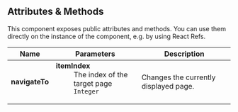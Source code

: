 ## Attributes & Methods

This component exposes public attributes and methods. You can use them directly on the instance of the component, e.g. by using React Refs.

| Name           | Parameters                                                                                                                                      | Description                           |
| -------------- | ----------------------------------------------------------------------------------------------------------------------------------------------- | ------------------------------------- |
| **navigateTo** | <dl><dt className="methodText">**itemIndex**</dt><dd className="methodText">The index of the target page</dd><dd><code>Integer</code></dd></dl> | Changes the currently displayed page. |

